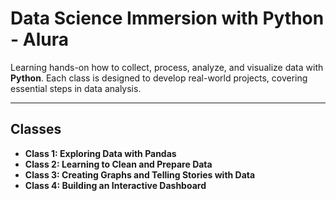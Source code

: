 # Data Science Immersion with Python - Alura

Learning hands-on how to collect, process, analyze, and visualize data with **Python**. Each class is designed to develop real-world projects, covering essential steps in data analysis.

---

## Classes

* **Class 1: Exploring Data with Pandas**
* **Class 2: Learning to Clean and Prepare Data**
* **Class 3: Creating Graphs and Telling Stories with Data**
* **Class 4: Building an Interactive Dashboard**
